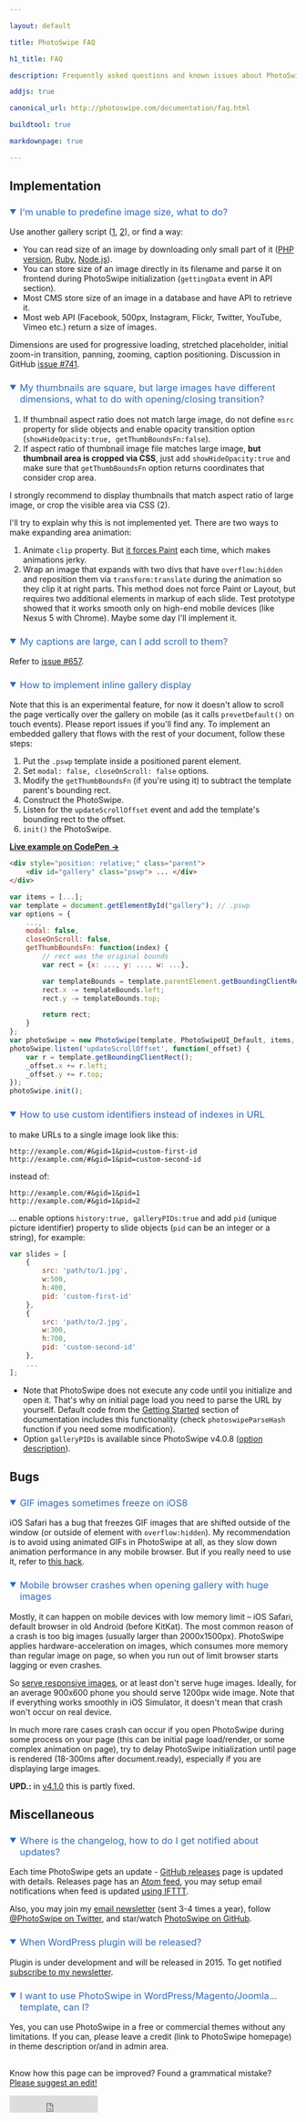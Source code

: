 ```yaml
---

layout: default

title: PhotoSwipe FAQ

h1_title: FAQ

description: Frequently asked questions and known issues about PhotoSwipe image gallery.

addjs: true

canonical_url: http://photoswipe.com/documentation/faq.html

buildtool: true

markdownpage: true

---
```


## Implementation

### <a name="image-size"></a> I'm unable to predefine image size, what to do?

Use another gallery script ([1](http://dimsemenov.com/plugins/magnific-popup/), [2](http://dimsemenov.com/plugins/royal-slider/gallery/)), or find a way:

- You can read size of an image by downloading only small part of it ([PHP version](http://stackoverflow.com/questions/4635936/super-fast-getimagesize-in-php), [Ruby](https://github.com/sdsykes/fastimage), [Node.js](http://stackoverflow.com/a/20111234/331460)).
- You can store size of an image directly in its filename and parse it on frontend during PhotoSwipe initialization (`gettingData` event in API section). 
- Most CMS store size of an image in a database and have API to retrieve it.
- Most web API (Facebook, 500px, Instagram, Flickr, Twitter, YouTube, Vimeo etc.) return a size of images.

Dimensions are used for progressive loading, stretched placeholder, initial zoom-in transition, panning, zooming, caption positioning. Discussion in GitHub [issue #741](https://github.com/dimsemenov/PhotoSwipe/issues/741).


### <a name="different-thumbnail-dimensions"></a> My thumbnails are square, but large images have different dimensions, what to do with opening/closing transition?

1. If thumbnail aspect ratio does not match large image, do not define `msrc` property for slide objects and enable opacity transition option (`showHideOpacity:true, getThumbBoundsFn:false`).
2. If aspect ratio of thumbnail image file matches large image, **but thumbnail area is cropped via CSS**, just add `showHideOpacity:true` and make sure that `getThumbBoundsFn` option returns coordinates that consider crop area.

I strongly recommend to display thumbnails that match aspect ratio of large image, or crop the visible area via CSS (2).

I'll try to explain why this is not implemented yet. There are two ways to make expanding area animation:

1. Animate `clip` property. But [it forces Paint](http://csstriggers.com/#clip) each time, which makes animations jerky.
2. Wrap an image that expands with two divs that have `overflow:hidden` and reposition them via `transform:translate` during the animation so they clip it at right parts. This method does not force Paint or Layout, but requires two additional elements in markup of each slide. Test prototype showed that it works smooth only on high-end mobile devices (like Nexus 5 with Chrome). Maybe some day I'll implement it.


### <a name="scroll-in-caption"></a> My captions are large, can I add scroll to them?

Refer to [issue #657](https://github.com/dimsemenov/PhotoSwipe/issues/657).


### <a name="inline-gallery"></a>How to implement inline gallery display

Note that this is an experimental feature, for now it doesn't allow to scroll the page vertically over the gallery on mobile (as it calls `prevetDefault()` on touch events). Please report issues if you'll find any. To implement an embedded gallery that flows with the rest of your document, follow these steps:

1. Put the `.pswp` template inside a positioned parent element.
2. Set `modal: false, closeOnScroll: false` options.
3. Modify the `getThumbBoundsFn` (if you're using it) to subtract the template parent's bounding rect.
4. Construct the PhotoSwipe.
5. Listen for the `updateScrollOffset` event and add the template's bounding rect to the offset.
6. `init()` the PhotoSwipe.

[**Live example on CodePen &rarr;**](http://codepen.io/dimsemenov/pen/JogxWM)

```html
<div style="position: relative;" class="parent">
    <div id="gallery" class="pswp"> ... </div>
</div>
```

```javascript
var items = [...];
var template = document.getElementById("gallery"); // .pswp
var options = {
    ...,
    modal: false,
    closeOnScroll: false,
    getThumbBoundsFn: function(index) {
        // rect was the original bounds
        var rect = {x: ..., y: ..., w: ...},

        var templateBounds = template.parentElement.getBoundingClientRect();
        rect.x -= templateBounds.left;
        rect.y -= templateBounds.top;

        return rect;
    }
};
var photoSwipe = new PhotoSwipe(template, PhotoSwipeUI_Default, items, options);
photoSwipe.listen('updateScrollOffset', function(_offset) {
    var r = template.getBoundingClientRect();
    _offset.x += r.left;
    _offset.y += r.top;
});
photoSwipe.init();
```

### <a name="custom-pid-in-url"></a>How to use custom identifiers instead of indexes in URL 

to make URLs to a single image look like this:

```
http://example.com/#&gid=1&pid=custom-first-id
http://example.com/#&gid=1&pid=custom-second-id
```

instead of:

```
http://example.com/#&gid=1&pid=1
http://example.com/#&gid=1&pid=2
```

... enable options `history:true, galleryPIDs:true` and add `pid` (unique picture identifier) property to slide objects (`pid` can be an integer or a string), for example:

```js
var slides = [
    {
        src: 'path/to/1.jpg',
        w:500,
        h:400,
        pid: 'custom-first-id'
    },
    {
        src: 'path/to/2.jpg',
        w:300,
        h:700,
        pid: 'custom-second-id'
    },
    ... 
];
```

- Note that PhotoSwipe does not execute any code until you initialize and open it. That's why on initial page load you need to parse the URL by yourself. Default code from the [Getting Started](http://photoswipe.com/documentation/getting-started.html#dom-to-slide-objects) section of documentation includes this functionality (check `photoswipeParseHash` function if you need some modification).
- Option `galleryPIDs` is available since PhotoSwipe v4.0.8 ([option description](options.html#galleryPIDs)).


## Bugs

### <a name="gif-freeze-ios"></a> GIF images sometimes freeze on iOS8

iOS Safari has a bug that freezes GIF images that are shifted outside of the window (or outside of element with `overflow:hidden`). My recommendation is to avoid using animated GIFs in PhotoSwipe at all, as they slow down animation performance in any mobile browser. But if you really need to use it, refer to [this hack](https://github.com/dimsemenov/PhotoSwipe/issues/662#issuecomment-66420874).


### <a name="mobile-crash"></a> Mobile browser crashes when opening gallery with huge images

Mostly, it can happen on mobile devices with low memory limit &ndash; iOS Safari, default browser in old Android (before KitKat). The most common reason of a crash is too big images (usually larger than 2000x1500px). PhotoSwipe applies hardware-acceleration on images, which consumes more memory than regular image on page, so when you run out of limit browser starts lagging or even crashes.

So [serve responsive images](responsive-images.html), or at least don't serve huge images. Ideally, for an average 900x600 phone you should serve 1200px wide image. Note that if everything works smoothly in iOS Simulator, it doesn't mean that crash won't occur on real device. 

In much more rare cases crash can occur if you open PhotoSwipe during some process on your page (this can be initial page load/render, or some complex animation on page), try to delay PhotoSwipe initialization until page is rendered (18-300ms after document.ready), especially if you are displaying large images.

**UPD.:** in [v4.1.0](https://github.com/dimsemenov/PhotoSwipe/releases/tag/v4.1.0) this is partly fixed. 

## Miscellaneous

### <a name="keep-updated"></a> Where is the changelog, how to do I get notified about updates?

Each time PhotoSwipe gets an update - [GitHub releases](https://github.com/dimsemenov/PhotoSwipe/releases) page is updated with details. 
Releases page has an [Atom feed](https://github.com/dimsemenov/PhotoSwipe/releases.atom), you may setup email notifications when feed is updated [using IFTTT](https://ifttt.com/recipes/230902-photoswipe-update-notification).

Also, you may join my [email newsletter](http://dimsemenov.com/subscribe.html?i=pswp) (sent 3-4 times a year), follow [@PhotoSwipe on Twitter](http://twitter.com/photoswipe), and star/watch [PhotoSwipe on GitHub](https://github.com/dimsemenov/PhotoSwipe/).

### <a name="wordpress-release"></a> When WordPress plugin will be released?

Plugin is under development and will be released in 2015. To get notified [subscribe to my newsletter](http://dimsemenov.com/subscribe.html?i=pswp-wp).


### <a name="can-i-use-in-theme"></a> I want to use PhotoSwipe in WordPress/Magento/Joomla... template, can I?

Yes, you can use PhotoSwipe in a free or commercial themes without any limitations. If you can, please leave a credit (link to PhotoSwipe homepage) in theme description or/and in admin area.


<div style="margin-top:30px;"><p>Know how this page can be improved? Found a grammatical mistake? <a href="https://github.com/dimsemenov/PhotoSwipe/blob/master/website/documentation/responsive-images.md">Please suggest an edit!</a></p></div>

<iframe src="http://ghbtns.com/github-btn.html?user=dimsemenov&amp;repo=photoswipe&amp;type=watch&amp;count=true&amp;size=large" allowtransparency="true" frameborder="0" scrolling="0" width="155" height="30" style=""></iframe>

<style type="text/css">
body {
    overflow-y:scroll;
}
h3 {
    cursor: pointer;
    font-weight: normal;
    -webkit-user-select:none;
    -moz-user-select:none;
    user-select:none;
    color: #3169B3;
    padding-left: 18px;
    position: relative;
}
h3:hover {
    color: #C00;
}
h3:before {
    content:'▼';
    font-size: 12px;
    position: absolute;
    left: 0;
    top: 2px;
}
h3.tab-closed:before {
    content: '►';
}
</style>

<script>
(function() {

    // tabs

    if(!document.addEventListener) {
        return;
    }

    var els = document.getElementsByClassName('row--docs')[0].children,
        el;

    var isContentEl = function(el) {
            if(!el) {
                return;
            }
            if( (/(P|UL|OL)/i).test(el.tagName) || el.className === 'highlight' ) {
                return true;
            }
            return;
        },
        toggleTab = function(el) {
            var dStyle = el.classList.contains('tab-closed') ? 'block' : 'none';
            el.classList.toggle('tab-closed');

            var s = el.nextElementSibling;
            while( isContentEl(s) ) {
                s.style.display = dStyle;
                s = s.nextElementSibling;
            }
        };

    for(var i = 0; i < els.length; i++) {
        el = els[i];

        if(el.tagName === 'H3') {

            if(window.location.hash !== '#' + el.firstElementChild.name) {
                toggleTab(el);
            }
            
            el.onclick = function() {
                toggleTab(this);
            };
        }
    }

})();
</script>

